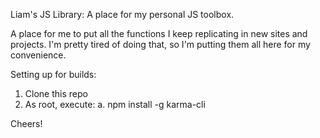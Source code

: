 Liam's JS Library: A place for my personal JS toolbox.

A place for me to put all the functions I keep replicating in new sites and projects. I'm pretty tired of doing that, so I'm putting them all here for my convenience.

Setting up for builds:
1. Clone this repo
2. As root, execute:
	a. npm install -g karma-cli

Cheers!
